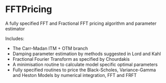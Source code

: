 # FFTPricing
A fully specified FFT and Fractional FFT pricing algorithm and parameter estimator

Includes:
- The Carr-Madan ITM + OTM branch
- Damping parameter estimation by methods suggested in Lord and Kahl
- Fractional Fourier Transform as specified by Chourdakis
- A minimisation routine to calculate model specific optimal parameters
- Fully specified routines to price the Black-Scholes, Variance-Gamma and Heston Models by numerical integration, FFT and FRFT
